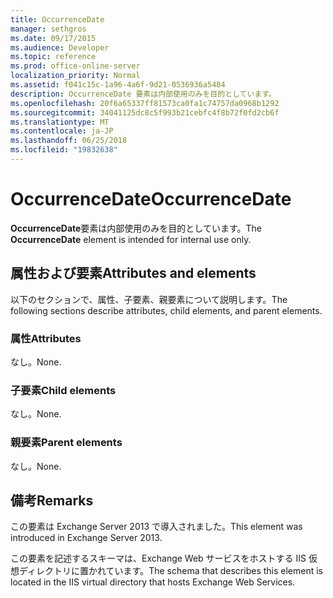 ```yaml
---
title: OccurrenceDate
manager: sethgros
ms.date: 09/17/2015
ms.audience: Developer
ms.topic: reference
ms.prod: office-online-server
localization_priority: Normal
ms.assetid: f041c15c-1a96-4a6f-9d21-0536936a5484
description: OccurrenceDate 要素は内部使用のみを目的としています。
ms.openlocfilehash: 20f6a65337ff81573ca0fa1c74757da0968b1292
ms.sourcegitcommit: 34041125dc8c5f993b21cebfc4f8b72f0fd2cb6f
ms.translationtype: MT
ms.contentlocale: ja-JP
ms.lasthandoff: 06/25/2018
ms.locfileid: "19832638"
---
```

# <a name="occurrencedate"></a><span data-ttu-id="9347b-103">OccurrenceDate</span><span class="sxs-lookup"><span data-stu-id="9347b-103">OccurrenceDate</span></span>

<span data-ttu-id="9347b-104">**OccurrenceDate**要素は内部使用のみを目的としています。</span><span class="sxs-lookup"><span data-stu-id="9347b-104">The **OccurrenceDate** element is intended for internal use only.</span></span> 

## <a name="attributes-and-elements"></a><span data-ttu-id="9347b-105">属性および要素</span><span class="sxs-lookup"><span data-stu-id="9347b-105">Attributes and elements</span></span>

<span data-ttu-id="9347b-106">以下のセクションで、属性、子要素、親要素について説明します。</span><span class="sxs-lookup"><span data-stu-id="9347b-106">The following sections describe attributes, child elements, and parent elements.</span></span>
  
### <a name="attributes"></a><span data-ttu-id="9347b-107">属性</span><span class="sxs-lookup"><span data-stu-id="9347b-107">Attributes</span></span>

<span data-ttu-id="9347b-108">なし。</span><span class="sxs-lookup"><span data-stu-id="9347b-108">None.</span></span>
  
### <a name="child-elements"></a><span data-ttu-id="9347b-109">子要素</span><span class="sxs-lookup"><span data-stu-id="9347b-109">Child elements</span></span>

<span data-ttu-id="9347b-110">なし。</span><span class="sxs-lookup"><span data-stu-id="9347b-110">None.</span></span>
  
### <a name="parent-elements"></a><span data-ttu-id="9347b-111">親要素</span><span class="sxs-lookup"><span data-stu-id="9347b-111">Parent elements</span></span>

<span data-ttu-id="9347b-112">なし。</span><span class="sxs-lookup"><span data-stu-id="9347b-112">None.</span></span>
  
## <a name="remarks"></a><span data-ttu-id="9347b-113">備考</span><span class="sxs-lookup"><span data-stu-id="9347b-113">Remarks</span></span>

<span data-ttu-id="9347b-114">この要素は Exchange Server 2013 で導入されました。</span><span class="sxs-lookup"><span data-stu-id="9347b-114">This element was introduced in Exchange Server 2013.</span></span>
  
<span data-ttu-id="9347b-115">この要素を記述するスキーマは、Exchange Web サービスをホストする IIS 仮想ディレクトリに置かれています。</span><span class="sxs-lookup"><span data-stu-id="9347b-115">The schema that describes this element is located in the IIS virtual directory that hosts Exchange Web Services.</span></span>
  

